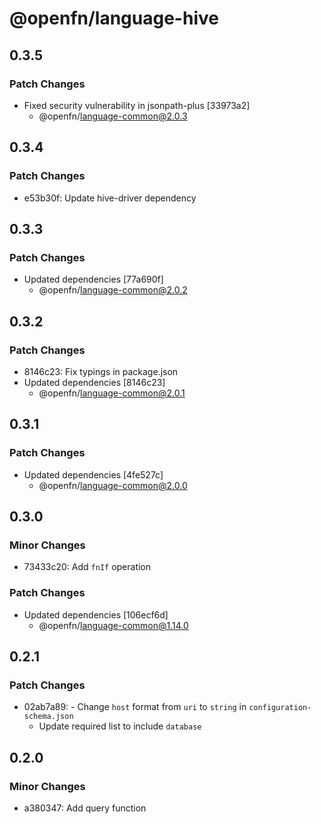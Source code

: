 # @openfn/language-hive

## 0.3.5

### Patch Changes

- Fixed security vulnerability in jsonpath-plus [33973a2]
  - @openfn/language-common@2.0.3

## 0.3.4

### Patch Changes

- e53b30f: Update hive-driver dependency

## 0.3.3

### Patch Changes

- Updated dependencies [77a690f]
  - @openfn/language-common@2.0.2

## 0.3.2

### Patch Changes

- 8146c23: Fix typings in package.json
- Updated dependencies [8146c23]
  - @openfn/language-common@2.0.1

## 0.3.1

### Patch Changes

- Updated dependencies [4fe527c]
  - @openfn/language-common@2.0.0

## 0.3.0

### Minor Changes

- 73433c20: Add `fnIf` operation

### Patch Changes

- Updated dependencies [106ecf6d]
  - @openfn/language-common@1.14.0

## 0.2.1

### Patch Changes

- 02ab7a89: - Change `host` format from `uri` to `string` in
  `configuration-schema.json`
  - Update required list to include `database`

## 0.2.0

### Minor Changes

- a380347: Add query function
